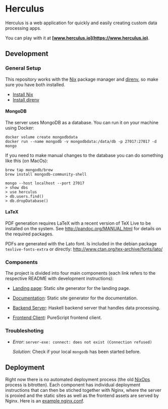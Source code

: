 # Herculus

Herculus is a web application for quickly and easily creating custom
data processing apps.

You can play with it at __[www.herculus.io](https://www.herculus.io)__.

## Development

### General Setup

This repository works with the [Nix](https://nixos.org/) package manager
and [direnv](https://direnv.net/), so make sure you have both installed.

* [Install Nix](https://nixos.org/download/)
* [Install direnv](https://direnv.net/docs/installation.html)

#### MongoDB

The server uses MongoDB as a database. You can run it on your machine using Docker:

``` shell
docker volume create mongodbdata
docker run --name mongodb -v mongodbdata:/data/db -p 27017:27017 -d mongo
```

If you need to make manual changes to the database you can do something like this (on MacOs):

``` shell
brew tap mongodb/brew
brew install mongodb-community-shell

mongo --host localhost --port 27017
> show dbs
> use herculus
> db.users.find()
> db.dropDatabase()
```

#### LaTeX

PDF generation requires LaTeX with a recent version of TeX Live to be
installed on the system.
See http://pandoc.org/MANUAL.html for details on the required packages.

PDFs are generated with the Lato font. Is included in the debian package
`texlive-fonts-extra` or directly:
http://www.ctan.org/tex-archive/fonts/lato/

### Components

The project is divided into four main components (each link refers to the
respective README with development instructions):

* [Landing page](./landing-page/client):
  Static site generator for the landing page.

* [Documentation](./doc):
  Static site generator for the documentation.

* [Backend Server](./app):
  Haskell backend server that handles data processing.

* [Frontend Client](./app/client):
  PureScript frontend client.

### Troubleshoting

* _Error_: `server-exe: connect: does not exist (Connection refused)`

  _Solution_: Check if your local `mongodb` has been started before.

## Deployment

Right now there is no automated deployment process (the old
[NixOps](https://github.com/NixOS/nixops) process is bitrotten). Each component
has individual deployment instructions that can then be stiched together with
Nginx, where the server is proxied and the static sites as well as the frontend
assets are served by Nginx. Here is an [example nginx.conf](./nginx.conf).
